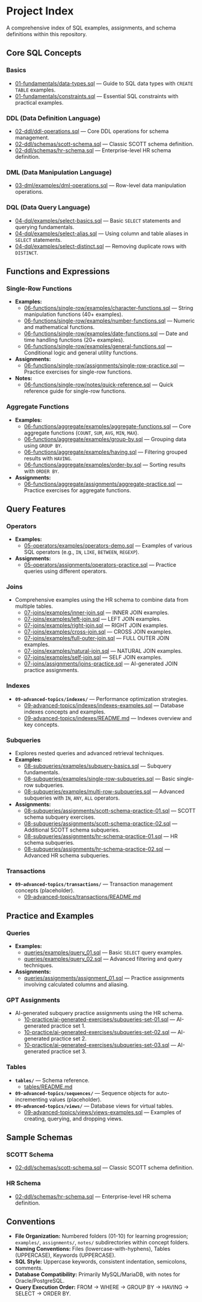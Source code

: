 # Project Index

A comprehensive index of SQL examples, assignments, and schema definitions within this repository.

## Core SQL Concepts

### Basics

- [01-fundamentals/data-types.sql](01-fundamentals/data-types.sql) — Guide to SQL data types with `CREATE TABLE` examples.
- [01-fundamentals/constraints.sql](01-fundamentals/constraints.sql) — Essential SQL constraints with practical examples.

### DDL (Data Definition Language)

- [02-ddl/ddl-operations.sql](02-ddl/ddl-operations.sql) — Core DDL operations for schema management.
- [02-ddl/schemas/scott-schema.sql](02-ddl/schemas/scott-schema.sql) — Classic SCOTT schema definition.
- [02-ddl/schemas/hr-schema.sql](02-ddl/schemas/hr-schema.sql) — Enterprise-level HR schema definition.

### DML (Data Manipulation Language)

- [03-dml/examples/dml-operations.sql](03-dml/examples/dml-operations.sql) — Row-level data manipulation operations.

### DQL (Data Query Language)

- [04-dql/examples/select-basics.sql](04-dql/examples/select-basics.sql) — Basic `SELECT` statements and querying fundamentals.
- [04-dql/examples/select-alias.sql](04-dql/examples/select-alias.sql) — Using column and table aliases in `SELECT` statements.
- [04-dql/examples/select-distinct.sql](04-dql/examples/select-distinct.sql) — Removing duplicate rows with `DISTINCT`.

## Functions and Expressions

### Single-Row Functions

- **Examples:**
  - [06-functions/single-row/examples/character-functions.sql](06-functions/single-row/examples/character-functions.sql) — String manipulation functions (40+ examples).
  - [06-functions/single-row/examples/number-functions.sql](06-functions/single-row/examples/number-functions.sql) — Numeric and mathematical functions.
  - [06-functions/single-row/examples/date-functions.sql](06-functions/single-row/examples/date-functions.sql) — Date and time handling functions (20+ examples).
  - [06-functions/single-row/examples/general-functions.sql](06-functions/single-row/examples/general-functions.sql) — Conditional logic and general utility functions.
- **Assignments:**
  - [06-functions/single-row/assignments/single-row-practice.sql](06-functions/single-row/assignments/single-row-practice.sql) — Practice exercises for single-row functions.
- **Notes:**
  - [06-functions/single-row/notes/quick-reference.sql](06-functions/single-row/notes/quick-reference.sql) — Quick reference guide for single-row functions.

### Aggregate Functions

- **Examples:**
  - [06-functions/aggregate/examples/aggregate-functions.sql](06-functions/aggregate/examples/aggregate-functions.sql) — Core aggregate functions (`COUNT`, `SUM`, `AVG`, `MIN`, `MAX`).
  - [06-functions/aggregate/examples/group-by.sql](06-functions/aggregate/examples/group-by.sql) — Grouping data using `GROUP BY`.
  - [06-functions/aggregate/examples/having.sql](06-functions/aggregate/examples/having.sql) — Filtering grouped results with `HAVING`.
  - [06-functions/aggregate/examples/order-by.sql](06-functions/aggregate/examples/order-by.sql) — Sorting results with `ORDER BY`.
- **Assignments:**
  - [06-functions/aggregate/assignments/aggregate-practice.sql](06-functions/aggregate/assignments/aggregate-practice.sql) — Practice exercises for aggregate functions.

## Query Features

### Operators

- **Examples:**
  - [05-operators/examples/operators-demo.sql](05-operators/examples/operators-demo.sql) — Examples of various SQL operators (e.g., `IN`, `LIKE`, `BETWEEN`, `REGEXP`).
- **Assignments:**
  - [05-operators/assignments/operators-practice.sql](05-operators/assignments/operators-practice.sql) — Practice queries using different operators.

### Joins

- Comprehensive examples using the HR schema to combine data from multiple tables.
  - [07-joins/examples/inner-join.sql](07-joins/examples/inner-join.sql) — INNER JOIN examples.
  - [07-joins/examples/left-join.sql](07-joins/examples/left-join.sql) — LEFT JOIN examples.
  - [07-joins/examples/right-join.sql](07-joins/examples/right-join.sql) — RIGHT JOIN examples.
  - [07-joins/examples/cross-join.sql](07-joins/examples/cross-join.sql) — CROSS JOIN examples.
  - [07-joins/examples/full-outer-join.sql](07-joins/examples/full-outer-join.sql) — FULL OUTER JOIN examples.
  - [07-joins/examples/natural-join.sql](07-joins/examples/natural-join.sql) — NATURAL JOIN examples.
  - [07-joins/examples/self-join.sql](07-joins/examples/self-join.sql) — SELF JOIN examples.
  - [07-joins/assignments/joins-practice.sql](07-joins/assignments/joins-practice.sql) — AI-generated JOIN practice assignments.

### Indexes

- **`09-advanced-topics/indexes/`** — Performance optimization strategies.
  - [09-advanced-topics/indexes/indexes-examples.sql](09-advanced-topics/indexes/indexes-examples.sql) — Database indexes concepts and examples.
  - [09-advanced-topics/indexes/README.md](09-advanced-topics/indexes/README.md) — Indexes overview and key concepts.

### Subqueries

- Explores nested queries and advanced retrieval techniques.
- **Examples:**
  - [08-subqueries/examples/subquery-basics.sql](08-subqueries/examples/subquery-basics.sql) — Subquery fundamentals.
  - [08-subqueries/examples/single-row-subqueries.sql](08-subqueries/examples/single-row-subqueries.sql) — Basic single-row subqueries.
  - [08-subqueries/examples/multi-row-subqueries.sql](08-subqueries/examples/multi-row-subqueries.sql) — Advanced subqueries with `IN`, `ANY`, `ALL` operators.
- **Assignments:**
  - [08-subqueries/assignments/scott-schema-practice-01.sql](08-subqueries/assignments/scott-schema-practice-01.sql) — SCOTT schema subquery exercises.
  - [08-subqueries/assignments/scott-schema-practice-02.sql](08-subqueries/assignments/scott-schema-practice-02.sql) — Additional SCOTT schema subqueries.
  - [08-subqueries/assignments/hr-schema-practice-01.sql](08-subqueries/assignments/hr-schema-practice-01.sql) — HR schema subqueries.
  - [08-subqueries/assignments/hr-schema-practice-02.sql](08-subqueries/assignments/hr-schema-practice-02.sql) — Advanced HR schema subqueries.

### Transactions

- **`09-advanced-topics/transactions/`** — Transaction management concepts (placeholder).
  - [09-advanced-topics/transactions/README.md](09-advanced-topics/transactions/README.md)

## Practice and Examples

### Queries

- **Examples:**
  - [queries/examples/query_01.sql](queries/examples/query_01.sql) — Basic `SELECT` query examples.
  - [queries/examples/query_02.sql](queries/examples/query_02.sql) — Advanced filtering and query techniques.
- **Assignments:**
  - [queries/assignments/assignment_01.sql](queries/assignments/assignment_01.sql) — Practice assignments involving calculated columns and aliasing.

### GPT Assignments

- AI-generated subquery practice assignments using the HR schema.
  - [10-practice/ai-generated-exercises/subqueries-set-01.sql](10-practice/ai-generated-exercises/subqueries-set-01.sql) — AI-generated practice set 1.
  - [10-practice/ai-generated-exercises/subqueries-set-02.sql](10-practice/ai-generated-exercises/subqueries-set-02.sql) — AI-generated practice set 2.
  - [10-practice/ai-generated-exercises/subqueries-set-03.sql](10-practice/ai-generated-exercises/subqueries-set-03.sql) — AI-generated practice set 3.

### Tables

- **`tables/`** — Schema reference.
  - [tables/README.md](tables/README.md)
- **`09-advanced-topics/sequences/`** — Sequence objects for auto-incrementing values (placeholder).
- **`09-advanced-topics/views/`** — Database views for virtual tables.
  - [09-advanced-topics/views/views-examples.sql](09-advanced-topics/views/views-examples.sql) — Examples of creating, querying, and dropping views.

## Sample Schemas

### SCOTT Schema

- [02-ddl/schemas/scott-schema.sql](02-ddl/schemas/scott-schema.sql) — Classic SCOTT schema definition.

### HR Schema

- [02-ddl/schemas/hr-schema.sql](02-ddl/schemas/hr-schema.sql) — Enterprise-level HR schema definition.

## Conventions

- **File Organization:** Numbered folders (01-10) for learning progression; `examples/`, `assignments/`, `notes/` subdirectories within concept folders.
- **Naming Conventions:** Files (lowercase-with-hyphens), Tables (UPPERCASE), Keywords (UPPERCASE).
- **SQL Style:** Uppercase keywords, consistent indentation, semicolons, comments.
- **Database Compatibility:** Primarily MySQL/MariaDB, with notes for Oracle/PostgreSQL.
- **Query Execution Order:** FROM → WHERE → GROUP BY → HAVING → SELECT → ORDER BY.
